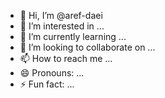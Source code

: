 - 👋 Hi, I’m @aref-daei
- 👀 I’m interested in ...
- 🌱 I’m currently learning ...
- 💞️ I’m looking to collaborate on ...
- 📫 How to reach me ...
- 😄 Pronouns: ...
- ⚡ Fun fact: ...

<!---
aref-daei/aref-daei is a ✨ special ✨ repository because its `README.md` (this file) appears on your GitHub profile.
You can click the Preview link to take a look at your changes.
--->
